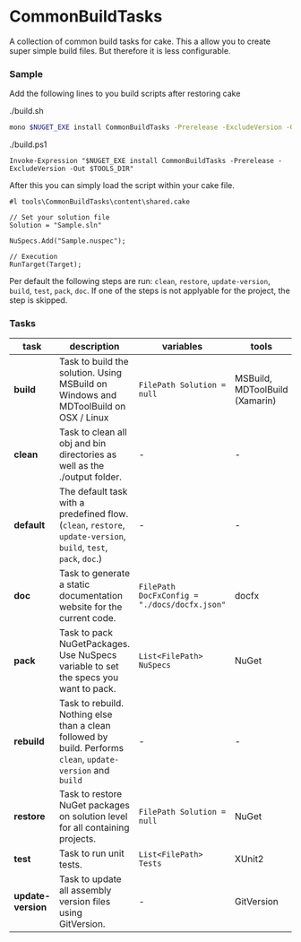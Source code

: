 # CommonBuildTasks

A collection of common build tasks for cake. This a allow you to create super simple build files. But therefore it is less configurable.

### Sample

Add the following lines to you build scripts after restoring cake

./build.sh
```bash
mono $NUGET_EXE install CommonBuildTasks -Prerelease -ExcludeVersion -Out $TOOLS_DIR
```

./build.ps1
```
Invoke-Expression "$NUGET_EXE install CommonBuildTasks -Prerelease -ExcludeVersion -Out $TOOLS_DIR"
```

After this you can simply load the script within your cake file.

```cake
#l tools\CommonBuildTasks\content\shared.cake

// Set your solution file
Solution = "Sample.sln"

NuSpecs.Add("Sample.nuspec");

// Execution
RunTarget(Target);
```

Per default the following steps are run: `clean`, `restore`, `update-version`, `build`, `test`, `pack`, `doc`.
If one of the steps is not applyable for the project, the step is skipped.

### Tasks

| task | description | variables | tools |
| ---- | ----------- | --------- | ----- |
| **build** | Task to build the solution. Using MSBuild on Windows and MDToolBuild on OSX / Linux | `FilePath Solution = null` | MSBuild, MDToolBuild (Xamarin) |
| **clean** | Task to clean all obj and bin directories as well as the ./output folder. | - | - |
| **default** | The default task with a predefined flow. (`clean`, `restore`, `update-version`, `build`, `test`, `pack`, `doc`.)| - | - |
| **doc** | Task to generate a static documentation website for the current code.  | `FilePath DocFxConfig = "./docs/docfx.json"` | docfx |
| **pack** | Task to pack NuGetPackages. Use NuSpecs variable to set the specs you want to pack. | `List<FilePath> NuSpecs`  | NuGet |
| **rebuild** |  Task to rebuild. Nothing else than a clean followed by build. Performs `clean`, `update-version` and `build` | - | - |
| **restore** | Task to restore NuGet packages on solution level for all containing projects. | `FilePath Solution = null` | NuGet |
| **test** | Task to run unit tests. | `List<FilePath> Tests` | XUnit2 |
| **update-version** | Task to update all assembly version files using GitVersion. | - | GitVersion |
